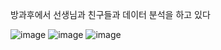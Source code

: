 방과후에서 선생님과 친구들과 데이터 분석을 하고 있다

![image](https://github.com/minseok06/python/assets/121544294/2ecfa0ee-bdb2-4a7e-af0e-a580fcece6e7)
![image](https://github.com/minseok06/python/assets/121544294/26ae96ed-36fc-4be5-b952-977c7cc19108)
![image](https://github.com/minseok06/python/assets/121544294/1117c7fb-78b1-4f06-9d06-400f2c8c80f0)
